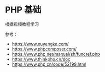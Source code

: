# PHP 基础

根据视频教程学习

参考：
- https://www.ouyangke.com/
- https://www.phpcomposer.com/
- https://www.php.net/manual/zh/funcref.php
- https://www.thinkphp.cn/doc
- https://www.php.cn/code/52199.html


